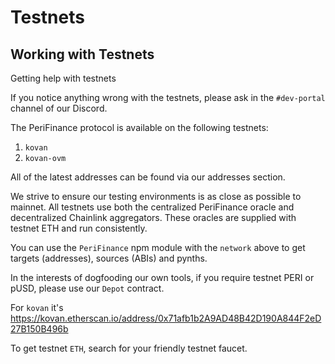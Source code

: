 # Testnets

## Working with Testnets <a id="working-with-testnets"></a>

Getting help with testnets

If you notice anything wrong with the testnets, please ask in the `#dev-portal` channel of our Discord.

The PeriFinance protocol is available on the following testnets:

1. `kovan`
2. `kovan-ovm`

All of the latest addresses can be found via our addresses section.

We strive to ensure our testing environments is as close as possible to mainnet. All testnets use both the centralized PeriFinance oracle and decentralized Chainlink aggregators. These oracles are supplied with testnet ETH and run consistently.

You can use the `PeriFinance` npm module with the `network` above to get targets \(addresses\), sources \(ABIs\) and pynths.

In the interests of dogfooding our own tools, if you require testnet PERI or pUSD, please use our `Depot` contract.

For `kovan` it's https://kovan.etherscan.io/address/0x71afb1b2A9AD48B42D190A844F2eD27B150B496b

To get testnet `ETH`, search for your friendly testnet faucet.

